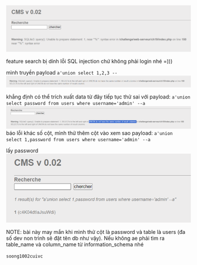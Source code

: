 ![image](../image/6.1.png)

feature search bị dính lỗi SQL injection chứ không phải login nhé =))) 

mình truyền payload `a'union select 1,2,3 --`
![image](../image/6.2.png)

khẳng định có thể trích xuất data từ đây
tiếp tục thử sai với payload: `a'union select password from users where username='admin' --a`
![image](../image/6.3.png)
báo lỗi khác số cột, mình thử thêm cột vào xem sao 
payload: `a'union select 1,password from users where username='admin' --a`

lấy password
![image](../image/6.4.png)

NOTE: bài này may mắn khi mình thử cột là password và table là users (đa số dev non trình sẽ đặt tên db như vậy). Nếu không ae phải tìm ra table_name và column_name từ information_schema nhé

`soong1002cuivc`




